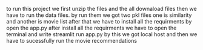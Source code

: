 to run this project
we first unzip the files and  the all downaload files 
then we have to run the data files.
by run them we got two pkl files one is similarity and another is movie list
after that we have to install all the requirments by open the app.py
after install all the requirments we have to open the terminal and write streamlit run app.py
by this we got local host and then we have to sucessfully run the movie recommendations 
